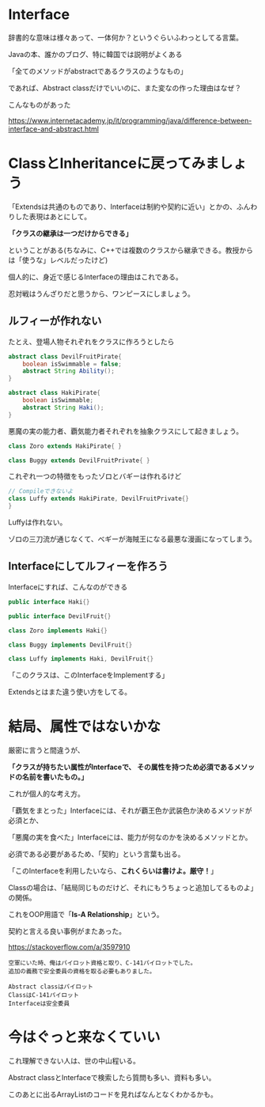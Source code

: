 # Interface
辞書的な意味は様々あって、一体何か？というぐらいふわっとしてる言葉。

Javaの本、誰かのブログ、特に韓国では説明がよくある

「全てのメソッドがabstractであるクラスのようなもの」

であれば、Abstract classだけでいいのに、また変なの作った理由はなぜ？

こんなものがあった

https://www.internetacademy.jp/it/programming/java/difference-between-interface-and-abstract.html

# ClassとInheritanceに戻ってみましょう
「Extendsは共通のものであり、Interfaceは制約や契約に近い」とかの、ふんわりした表現はあとにして。

**「クラスの継承は一つだけからできる」**

ということがある(ちなみに、C++では複数のクラスから継承できる。教授からは「使うな」レベルだったけど)

個人的に、身近で感じるInterfaceの理由はこれである。

忍対戦はうんざりだと思うから、ワンピースにしましょう。

## ルフィーが作れない
たとえ、登場人物それぞれをクラスに作ろうとしたら
```java
abstract class DevilFruitPirate{
    boolean isSwimmable = false;
    abstract String Ability();
}

abstract class HakiPirate{
    boolean isSwimmable;
    abstract String Haki();
}
```
悪魔の実の能力者、覇気能力者それぞれを抽象クラスにして起きましょう。
```java
class Zoro extends HakiPirate{ }

class Buggy extends DevilFruitPrivate{ }
```
これぞれ一つの特徴をもったゾロとバギーは作れるけど

```java
// Compileできないよ
class Luffy extends HakiPirate, DevilFruitPrivate{}
}
```
Luffyは作れない。

ゾロの三刀流が通じなくて、べギーが海賊王になる最悪な漫画になってしまう。

## Interfaceにしてルフィーを作ろう
Interfaceにすれば、こんなのができる
```java
public interface Haki{}

public interface DevilFruit{}

class Zoro implements Haki{}

class Buggy implements DevilFruit{}

class Luffy implements Haki, DevilFruit{}
```

「このクラスは、このInterfaceをImplementする」

Extendsとはまた違う使い方をしてる。

# 結局、属性ではないかな
厳密に言うと間違うが、

**「クラスが持ちたい属性がInterfaceで、 その属性を持つため必須であるメソッドの名前を書いたもの。」**

これが個人的な考え方。

「覇気をまとった」Interfaceには、それが覇王色か武装色か決めるメソッドが必須とか、

「悪魔の実を食べた」Interfaceには、能力が何なのかを決めるメソッドとか。

必須である必要があるため、「契約」という言葉も出る。

「このInterfaceを利用したいなら、**これくらいは書けよ。厳守！**」

Classの場合は、「結局同じものだけど、それにもうちょっと追加してるものよ」の関係。 

これをOOP用語で「**Is-A Relationship**」という。

契約と言える良い事例がまたあった。

https://stackoverflow.com/a/3597910

```
空軍にいた時、俺はパイロット資格と取り、C-141パイロットでした。
追加の義務で安全委員の資格を取る必要もありました。

Abstract classはパイロット
ClassはC-141パイロット
Interfaceは安全委員
```

# 今はぐっと来なくていい
これ理解できない人は、世の中山程いる。

Abstract classとInterfaceで検索したら質問も多い、資料も多い。

このあとに出るArrayListのコードを見ればなんとなくわかるかも。
